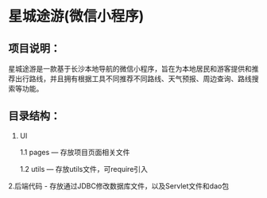# 星城途游(微信小程序)

## 项目说明：
星城途游是一款基于长沙本地导航的微信小程序，旨在为本地居民和游客提供和推荐出行路线，并且拥有根据工具不同推荐不同路线、天气预报、周边查询、路线搜索等功能。

## 目录结构：
1. UI

    1.1 pages — 存放项目页面相关文件
  
    1.2 utils — 存放utils文件，可require引入
    
2.后端代码 - 存放通过JDBC修改数据库文件，以及Servlet文件和dao包    
  
  
